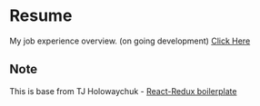 # Resume
My job experience overview. (on going development) [Click Here](http://aldrenterante.vita.surge.sh)

## Note
This is base from TJ Holowaychuk  - [React-Redux boilerplate](https://github.com/tj/frontend-boilerplate)